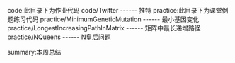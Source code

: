 code:此目录下为作业代码
code/Twitter ------ 推特
practice:此目录下为课堂例题练习代码
practice/MinimumGeneticMutation ------ 最小基因变化
practice/LongestIncreasingPathInMatrix ------ 矩阵中最长递增路径
practice/NQueens ------ N皇后问题

summary:本周总结